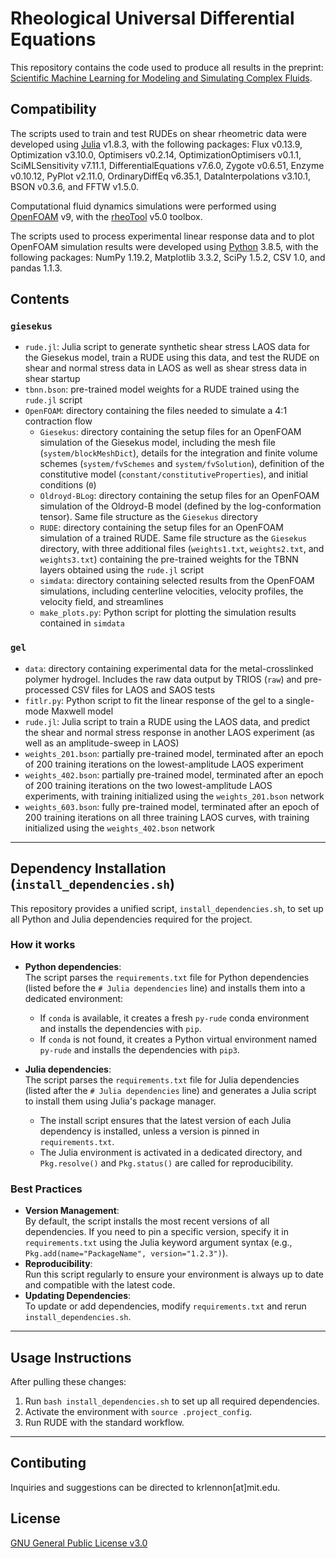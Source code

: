 # Rheological Universal Differential Equations

This repository contains the code used to produce all results in the preprint: [Scientific Machine Learning for Modeling and Simulating Complex Fluids](https://arxiv.org/abs/2210.04431).

## Compatibility

The scripts used to train and test RUDEs on shear rheometric data were developed using [Julia](https://julialang.org/downloads/) v1.8.3, with the following packages: Flux v0.13.9, Optimization v3.10.0, Optimisers v0.2.14, OptimizationOptimisers v0.1.1, SciMLSensitivity v7.11.1, DifferentialEquations v7.6.0, Zygote v0.6.51, Enzyme v0.10.12, PyPlot v2.11.0, OrdinaryDiffEq v6.35.1, DataInterpolations v3.10.1, BSON v0.3.6, and FFTW v1.5.0.

Computational fluid dynamics simulations were performed using [OpenFOAM](https://openfoam.org/download/archive/) v9, with the [rheoTool](https://github.com/fppimenta/rheoTool) v5.0 toolbox.

The scripts used to process experimental linear response data and to plot OpenFOAM simulation results were developed using [Python](https://www.python.org/downloads/) 3.8.5, with the following packages: NumPy 1.19.2, Matplotlib 3.3.2, SciPy 1.5.2, CSV 1.0, and pandas 1.1.3.

## Contents

### `giesekus`

- `rude.jl`: Julia script to generate synthetic shear stress LAOS data for the Giesekus model, train a RUDE using this data, and test the RUDE on shear and normal stress data in LAOS as well as shear stress data in shear startup
- `tbnn.bson`: pre-trained model weights for a RUDE trained using the `rude.jl` script
- `OpenFOAM`: directory containing the files needed to simulate a 4:1 contraction flow
	- `Giesekus`: directory containing the setup files for an OpenFOAM simulation of the Giesekus model, including the mesh file (`system/blockMeshDict`), details for the integration and finite volume schemes (`system/fvSchemes` and `system/fvSolution`), definition of the constitutive model (`constant/constitutiveProperties`), and initial conditions (`0`)
	- `Oldroyd-BLog`: directory containing the setup files for an OpenFOAM simulation of the Oldroyd-B model (defined by the log-conformation tensor). Same file structure as the `Giesekus` directory
	- `RUDE`: directory containing the setup files for an OpenFOAM simulation of a trained RUDE. Same file structure as the `Giesekus` directory, with three additional files (`weights1.txt`, `weights2.txt`, and `weights3.txt`) containing the pre-trained weights for the TBNN layers obtained using the `rude.jl` script
	- `simdata`: directory containing selected results from the OpenFOAM simulations, including centerline velocities, velocity profiles, the velocity field, and streamlines
	- `make_plots.py`: Python script for plotting the simulation results contained in `simdata`

### `gel`

- `data`: directory containing experimental data for the metal-crosslinked polymer hydrogel. Includes the raw data output by TRIOS (`raw`) and pre-processed CSV files for LAOS and SAOS tests
- `fitlr.py`: Python script to fit the linear response of the gel to a single-mode Maxwell model
- `rude.jl`: Julia script to train a RUDE using the LAOS data, and predict the shear and normal stress response in another LAOS experiment (as well as an amplitude-sweep in LAOS)
- `weights_201.bson`: partially pre-trained model, terminated after an epoch of 200 training iterations on the lowest-amplitude LAOS experiment
- `weights_402.bson`: partially pre-trained model, terminated after an epoch of 200 training iterations on the two lowest-amplitude LAOS experiments, with training initialized using the `weights_201.bson` network
- `weights_603.bson`: fully pre-trained model, terminated after an epoch of 200 training iterations on all three training LAOS curves, with training initialized using the `weights_402.bson` network

---

## Dependency Installation (`install_dependencies.sh`)

This repository provides a unified script, `install_dependencies.sh`, to set up all Python and Julia dependencies required for the project.

### How it works

- **Python dependencies**:  
  The script parses the `requirements.txt` file for Python dependencies (listed before the `# Julia dependencies` line) and installs them into a dedicated environment:
  - If `conda` is available, it creates a fresh `py-rude` conda environment and installs the dependencies with `pip`.
  - If `conda` is not found, it creates a Python virtual environment named `py-rude` and installs the dependencies with `pip3`.

- **Julia dependencies**:  
  The script parses the `requirements.txt` file for Julia dependencies (listed after the `# Julia dependencies` line) and generates a Julia script to install them using Julia's package manager.  
  - The install script ensures that the latest version of each Julia dependency is installed, unless a version is pinned in `requirements.txt`.
  - The Julia environment is activated in a dedicated directory, and `Pkg.resolve()` and `Pkg.status()` are called for reproducibility.

### Best Practices

- **Version Management**:  
  By default, the script installs the most recent versions of all dependencies. If you need to pin a specific version, specify it in `requirements.txt` using the Julia keyword argument syntax (e.g., `Pkg.add(name="PackageName", version="1.2.3")`).
- **Reproducibility**:  
  Run this script regularly to ensure your environment is always up to date and compatible with the latest code.
- **Updating Dependencies**:  
  To update or add dependencies, modify `requirements.txt` and rerun `install_dependencies.sh`.

---

## Usage Instructions

After pulling these changes:

1. Run `bash install_dependencies.sh` to set up all required dependencies.
2. Activate the environment with `source .project_config`.
3. Run RUDE with the standard workflow.

---

## Contibuting

Inquiries and suggestions can be directed to krlennon[at]mit.edu.

## License

[GNU General Public License v3.0](https://choosealicense.com/licenses/gpl-3.0/)


